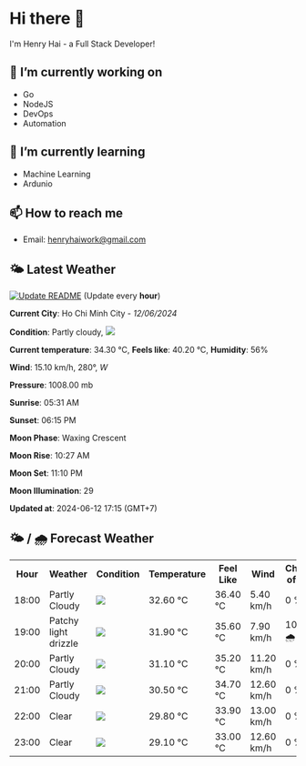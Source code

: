 # Hi there 👋

I'm Henry Hai - a Full Stack Developer!

## 🔭 I’m currently working on

- Go
- NodeJS
- DevOps
- Automation

## 🌱 I’m currently learning

- Machine Learning
- Ardunio

## 📫 How to reach me

- Email: <henryhaiwork@gmail.com>

## 🌤️ Latest Weather
[![Update README](https://github.com/henry0hai/henry0hai/actions/workflows/udpateReadme.yml/badge.svg)](https://github.com/henry0hai/henry0hai/actions/workflows/udpateReadme.yml)
(Update every **hour**)
<!-- CURRENT_WEATHER:START -->
**Current City**: Ho Chi Minh City - *12/06/2024*

**Condition**: Partly cloudy, <img src="https://cdn.weatherapi.com/weather/64x64/day/116.png"/>

**Current temperature**: 34.30 °C, **Feels like**: 40.20 °C, **Humidity**: 56%

**Wind**: 15.10 km/h, 280°, *W*

**Pressure**: 1008.00 mb

**Sunrise**: 05:31 AM

**Sunset**: 06:15 PM

**Moon Phase**: Waxing Crescent

**Moon Rise**: 10:27 AM

**Moon Set**: 11:10 PM

**Moon Illumination**: 29

**Updated at**: 2024-06-12 17:15 (GMT+7)<!-- CURRENT_WEATHER:END -->

## 🌤️ / 🌧️ Forecast Weather
<!-- FORECAST_WEATHER:START -->
<table>
		<tr>
			<th>Hour</th>
			<th>Weather</th>
			<th>Condition</th>
			<th>Temperature</th>
			<th>Feel Like</th>
			<th>Wind</th>
			<th>Chance of Rain</th>
		</tr>
				<tr>
					<td>18:00</td>
					<td>Partly Cloudy </td>
					<td><img src='https://cdn.weatherapi.com/weather/64x64/day/116.png'/></td>
					<td>32.60 °C</td>
					<td>36.40 °C</td>
					<td>5.40 km/h</td>
					<td>0 %</td>
				</tr>
				<tr>
					<td>19:00</td>
					<td>Patchy light drizzle</td>
					<td><img src='https://cdn.weatherapi.com/weather/64x64/night/263.png'/></td>
					<td>31.90 °C</td>
					<td>35.60 °C</td>
					<td>7.90 km/h</td>
					<td>100 % 🌧️</td>
				</tr>
				<tr>
					<td>20:00</td>
					<td>Partly Cloudy </td>
					<td><img src='https://cdn.weatherapi.com/weather/64x64/night/116.png'/></td>
					<td>31.10 °C</td>
					<td>35.20 °C</td>
					<td>11.20 km/h</td>
					<td>0 %</td>
				</tr>
				<tr>
					<td>21:00</td>
					<td>Partly Cloudy </td>
					<td><img src='https://cdn.weatherapi.com/weather/64x64/night/116.png'/></td>
					<td>30.50 °C</td>
					<td>34.70 °C</td>
					<td>12.60 km/h</td>
					<td>0 %</td>
				</tr>
				<tr>
					<td>22:00</td>
					<td>Clear </td>
					<td><img src='https://cdn.weatherapi.com/weather/64x64/night/113.png'/></td>
					<td>29.80 °C</td>
					<td>33.90 °C</td>
					<td>13.00 km/h</td>
					<td>0 %</td>
				</tr>
				<tr>
					<td>23:00</td>
					<td>Clear </td>
					<td><img src='https://cdn.weatherapi.com/weather/64x64/night/113.png'/></td>
					<td>29.10 °C</td>
					<td>33.00 °C</td>
					<td>12.60 km/h</td>
					<td>0 %</td>
				</tr>
</table>
<!-- FORECAST_WEATHER:END -->
